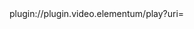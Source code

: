 <?xml version="1.0" encoding="UTF-8" standalone="yes"?>

<items>

<item>
<title>[B][COLOR purple]nome [/COLOR] [COLOR red] Dublado [/COLOR][/B]</title>
<link>plugin://plugin.video.elementum/play?uri=</link>
<thumbnail></thumbnail>
<genre></genre>
<fanart></fanart>
<info></info>
</item>


</items>
